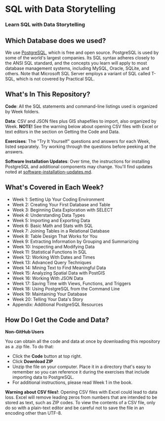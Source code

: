# SQL with Data Storytelling
### Learn SQL with Data Storytelling

## Which Database does we used?

We use [PostgreSQL](https://www.postgresql.org), which is free and open source. PostgreSQL is used by some of the world's largest companies. Its SQL syntax adheres closely to the ANSI SQL standard, and the concepts you learn will apply to most database management systems, including MySQL, Oracle, SQLite, and others. Note that Microsoft SQL Server employs a variant of SQL called T-SQL, which is not covered by Practical SQL.

## What's In This Repository?

**Code**: All the SQL statements and command-line listings used is organized by Week folders.

**Data**: CSV and JSON files plus GIS shapefiles to import, also organized by Week. **NOTE!** See the warning below about opening CSV files with Excel or text editors in the section on Getting the Code and Data.

**Exercises**: The "Try It Yourself" questions and answers for each Week, listed separately. Try working through the questions before peeking at the answers.

**Software Installation Updates**: Over time, the instructions for installing PostgreSQL and additional components may change. You'll find updates noted at [software-installation-updates.md](https://github.com/shivamjhads/sql/blob/main/sql-practical/software-installation-updates.md).


## What's Covered in Each Week?

* Week 1: Setting Up Your Coding Environment
* Week 2: Creating Your First Database and Table
* Week 3: Beginning Data Exploration with SELECT
* Week 4: Understanding Data Types
* Week 5: Importing and Exporting Data
* Week 6: Basic Math and Stats with SQL
* Week 7: Joining Tables in a Relational Database
* Week 8: Table Design That Works for You
* Week 9: Extracting Information by Grouping and Summarizing
* Week 10: Inspecting and Modifying Data
* Week 11: Statistical Functions In SQL
* Week 12: Working With Dates and Times
* Week 13: Advanced Query Techniques
* Week 14: Mining Text to Find Meaningful Data
* Week 15: Analyzing Spatial Data with PostGIS
* Week 16: Working With JSON Data
* Week 17: Saving Time with Views, Functions, and Triggers
* Week 18: Using PostgreSQL from the Command Line
* Week 19: Maintaining Your Database
* Week 20: Telling Your Data's Story
* Appendix: Additional PostgreSQL Resources

## How Do I Get the Code and Data?

**Non-GitHub Users**

You can obtain all the code and data at once by downloading this repository as a .zip file. To do that:

* Click the **Code** button at top right.
* Click **Download ZIP**
* Unzip the file on your computer. Place it in a directory that's easy to remember so you can reference it during the exercises that include importing data to PostgreSQL.
* For additional instructions, please read Week 1 in the book.

**Warning about CSV files!**: Opening CSV files with Excel could lead to data loss. Excel will remove leading zeros from numbers that are intended to be stored as text, such as ZIP codes. To view the contents of a CSV file, only do so with a plain-text editor and be careful not to save the file in an encoding other than UTF-8.